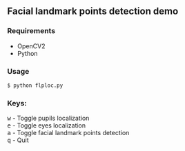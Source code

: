 ## Facial landmark points detection demo

### Requirements
* OpenCV2
* Python

### Usage
```bash
$ python flploc.py
```

### Keys:
<kbd>w</kbd> - Toggle pupils localization<br/>
<kbd>e</kbd> - Toggle eyes localization<br/>
<kbd>a</kbd> - Toggle facial landmark points detection<br/>
<kbd>q</kbd> - Quit
